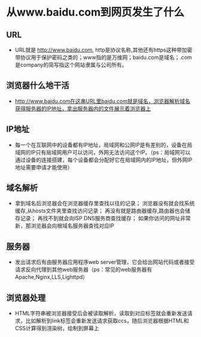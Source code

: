 # 从www.baidu.com到网页发生了什么

## URL

- URL就是 http://www.baidu.com, http是协议名称,其他还有https这种带加密带协议用于保护密码之类的；www指的是万维网；baidu.com是域名；.com是company的简写指这个网站隶属与公司所有。

## 浏览器什么地干活

- http://www.baidu.com在这串URL里baidu.com就是域名，浏览器解析域名获得服务器的IP地址，拿出服务器内的文件展示着浏览器上

## IP地址

- 每一个在互联网中的设备都有IP地址，局域网和公网IP是有差别的，设备在局域网的IP只有局域网用户可以访问，外网无法访问这个IP。（ps：局域网可以通过设备的连接搭建，每个设备都会分配好它在局域网内的IP地址，但外网IP地址需要申请才能使用）

## 域名解析

- 拿到域名后浏览器会在浏览器缓存里查找以往的记录； 浏览器没有就会找系统缓存,从hosts文件夹里查找访问记录； 再没有就是路由器缓存,路由器也会储存记录； 再找不到就会向ISP DNS服务商查找缓存； 如果你访问的网址非常新，那浏览器会向根域名服务器查找对应IP

## 服务器

- 发出请求后有由服务器应用程序web server管理，它会给出网站代码或者接受请求反向代理到其他web服务器（ps：常见的web服务器有Apache,Nginx,LLS,Lighttpd）

## 浏览器处理

- HTML字符串被浏览器接受后会被读取解析，读取到对应标签就会重新发送请求，比如解析到link标签会重新发送请求获取ccs，随后浏览器根据HTML和CSS计算得到渲染树，绘制到屏幕上
